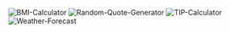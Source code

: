 ![BMI-Calculator](https://github.com/TechnoCraftre/Javascript_Projects/assets/44519033/9dc5e15c-f5f0-496e-90e7-bbeb7a87e46a)
![Random-Quote-Generator](https://github.com/TechnoCraftre/Javascript_Projects/assets/44519033/23c0e186-5458-4f35-b5cb-ecb90bd59640)
![TIP-Calculator](https://github.com/TechnoCraftre/Javascript_Projects/assets/44519033/9db301c3-aea1-48e8-9bfd-bdfaa532892b)
![Weather-Forecast](https://github.com/TechnoCraftre/Javascript_Projects/assets/44519033/2088bef3-d6dc-4049-a5bb-310b7420312c)
